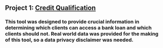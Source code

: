 ## Project 1: [Credit Qualification](https://github.com/tomasrpons/credit_qualification/tree/main)
### This tool was designed to provide crucial information in determining which clients can access a bank loan and which clients should not. Real world data was provided for the making of this tool, so a data privacy disclaimer was needed.
